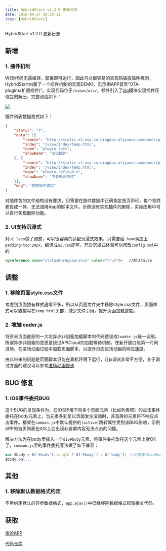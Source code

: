 ```yaml
---
title: HybridStart v1.2.0 更新日志
date: 2018-04-27 10:30:11
tags: [HybridStart]
---
```


HybridStart v1.2.0 更新日志

<!-- more -->

## [](#新增 "新增")新增

### [](#1-插件机制 "1. 插件机制")1\. 插件机制

WEB代码无需编译，部署即可运行，因此可以很容易的实现热插拔插件机制，HybridStart内置了一个插件机制的实现DEMO，见示例APP首页“OTA-plugins(扩展插件)”。实现代码位于`/views/ota/`，额外引入了[zip](https://docs.apicloud.com/Client-API/Func-Ext/zip)模块实现插件压缩包的解压，完整流程如下：

![](http://refined-x.com/asset/hybridstart-plugin.png)

插件列表数据格式如下：

```json
{
	"status": "Y",
	"data": [{
		"remote": "http://static-zt.oss-cn-qingdao.aliyuncs.com/mock/plugin-test.zip",		//插件压缩包下载地址
		"index": "/view/index/temp.html",													//插件首页路径
		"name": "plugin-test",																//插件名称（唯一标识）
		"showName": "测试插件"																//插件展示名称
	}, {
		"remote": "http://static-zt.oss-cn-qingdao.aliyuncs.com/mock/plugin-refined-x.zip",
		"index": "/view/index/temp.html",
		"name": "plugin-refined-x",
		"showName": "下载失败测试"
	}],
	"msg": "获取插件成功"
}
```

对插件包的文件结构没有要求，只需要在插件数据中正确指定首页即可，每个插件都自成一体，无法调用App的脚本文件。示例没有实现插件的删除，实际应用中可以自行实现删除功能。

### [](#2-UI支持沉浸式 "2. UI支持沉浸式")2\. UI支持沉浸式

对`ui.less`做了调整，可以很容易的适配沉浸式效果，只需要给`.head类`加上`padding-top:24px`，编译成`ui.css`即可。开启沉浸式体验可以修改`config.xml`中的

```xml
<preference name="statusBarAppearance" value="true"/>	//默认false

```

## [](#调整 "调整")调整

### [](#1-移除页面style-css文件 "1. 移除页面style.css文件")1\. 移除页面style.css文件

考虑到页面独有样式通常不多，所以从页面文件夹中移除style.css文件，页面样式可以直接写在`temp.html`头部，减少文件引用，提升页面加载速度。

### [](#2-增加loader-js "2. 增加loader.js")2\. 增加loader.js

将原来页面底部的一大坨异步非阻塞加载脚本的代码整理成`loader.js`统一调用。所谓异步非阻塞的意思是绕过APICloud的加载等待机制，使新开窗口能第一时间进场，在进场动画过程中加载页面脚本，以提升页面进场动画的响应速度。

由此带来的问题是页面脚本只能在真机环境下运行，让js调试非常不方便，关于调试方面的建议可以参考[进场动画提速](https://refined-x.com/HybridStart/docs/#solution-speed)

## [](#BUG-修复 "BUG 修复")BUG 修复

### [](#1-IOS事件委托BUG "1. IOS事件委托BUG")1\. IOS事件委托BUG

这个BUG的复现条件为，在IOS环境下将多个页面元素（比如列表项）的点击事件委托在body元素上，当元素多到足以页面发生滚动时，非首屏的元素将不响应点击事件。框架在`common.js`中默认提供的`[active]`跳转属性受到该BUG影响，示例APP的首页列表在IOS上会出现非首屏内容无法点击的问题。

解决方法为在body里插入一个`div#body`元素，将事件委托改在这个元素上就OK了，`common.js`里的事件委托写法做了如下兼容：

```js
var $body = $('#body').length ? $('#body') : $('body');	//优先查找div#body元素
$body.on(...
```

## [](#其他 "其他")其他

### [](#1-移除默认数据格式约定 "1. 移除默认数据格式约定")1\. 移除默认数据格式约定

不再约定默认的异步数据格式，`app.ajax()`中已经移除数据格式校验相关代码。

## [](#获取 "获取")获取

[体验APP](http://app.mi.com/details?id=com.apicloud.A6997660453388)

[代码仓库](https://github.com/tower1229/HybridStart)
